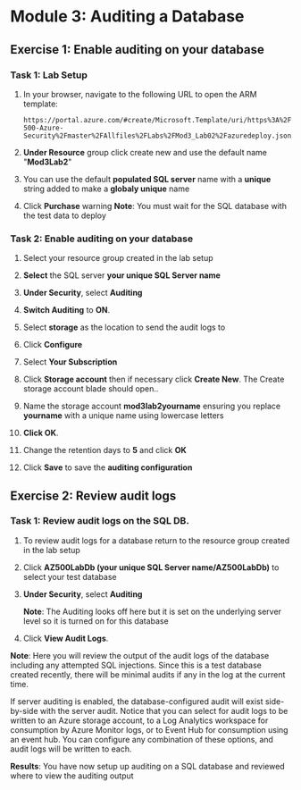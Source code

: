 

# Module 3: Auditing a Database

## Exercise 1: Enable auditing on your database

### Task 1: Lab Setup

1.  In your browser, navigate to the following URL to open the ARM template:

    ```cli
    https://portal.azure.com/#create/Microsoft.Template/uri/https%3A%2F%2Fraw.githubusercontent.com%2FMicrosoftLearning%2FAZ-500-Azure-Security%2Fmaster%2FAllfiles%2FLabs%2FMod3_Lab02%2Fazuredeploy.json 
    ```

1.  **Under Resource** group click create new and use the default name "**Mod3Lab2**"

1.  You can use the default **populated SQL server** name with a **unique** string added to make a **globaly unique** name

1.  Click **Purchase**
warning
**Note**: You must wait for the SQL database with the test data to deploy

### Task 2: Enable auditing on your database

1.  Select your resource group created in the lab setup

2.  **Select** the SQL server **your unique SQL Server name**

3.  **Under Security**, select **Auditing**

4.  **Switch Auditing** to **ON**.

5.  Select **storage** as the location to send the audit logs to

6.  Click **Configure**

7.  Select **Your Subscription**

8.  Click **Storage account** then if necessary click **Create New**. The Create storage account blade should open..

9.  Name the storage account **mod3lab2yourname** ensuring you replace **yourname** with a unique name using lowercase letters

10. **Click OK**.

11. Change the retention days to **5** and click **OK** 

12. Click **Save** to save the **auditing configuration**

## Exercise 2: Review audit logs

### Task 1: Review audit logs on the SQL DB.

1.  To review audit logs for a database return to the resource group created in the lab setup

2.  Click **AZ500LabDb (your unique SQL Server name/AZ500LabDb)** to select your test database

3.  **Under Security**, select **Auditing**
  
    **Note**: The Auditing looks off here but it is set on the underlying server level so it is turned on for this database


4.  Click **View Audit Logs**.

  **Note**: Here you will review the output of the audit logs of the database including any attempted SQL injections. Since this is a test database created recently, there will be minimal audits if any in the log at the current time.

  If server auditing is enabled, the database-configured audit will exist side-by-side with the server audit.
Notice that you can select for audit logs to be written to an Azure storage account, to a Log Analytics workspace for consumption by Azure Monitor logs, or to Event Hub for consumption using an event hub. You can configure any combination of these options, and audit logs will be written to each.



**Results**: You have now setup up auditing on a SQL database and reviewed where to view the auditing output
